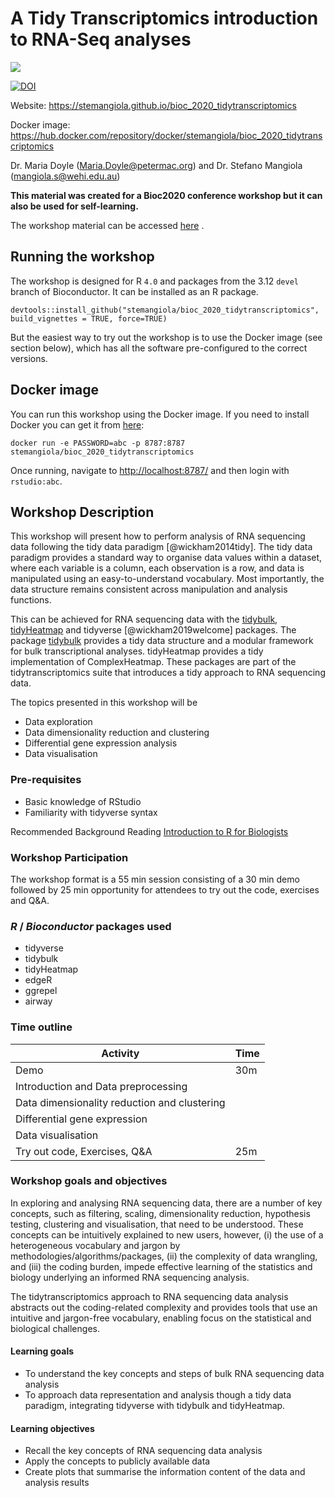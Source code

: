 # A Tidy Transcriptomics introduction to RNA-Seq analyses

![](https://github.com/stemangiola/bioc_2020_tidytranscriptomics/workflows/.github/workflows/basic_checks.yaml/badge.svg) 

[![DOI](https://zenodo.org/badge/DOI/10.5281/zenodo.3929366.svg)](https://doi.org/10.5281/zenodo.3929366)



Website: https://stemangiola.github.io/bioc_2020_tidytranscriptomics

Docker image: https://hub.docker.com/repository/docker/stemangiola/bioc_2020_tidytranscriptomics

Dr. Maria Doyle (Maria.Doyle@petermac.org) and Dr. Stefano Mangiola (mangiola.s@wehi.edu.au)

**This material was created for a Bioc2020 conference workshop but it can also be used for self-learning.**

The workshop material can be accessed [here](https://stemangiola.github.io/bioc_2020_tidytranscriptomics/articles/tidytranscriptomics.html) .

## Running the workshop

The workshop is designed for R `4.0` and packages from the 3.12 `devel` branch of Bioconductor. It can be installed as an R package. 
```
devtools::install_github("stemangiola/bioc_2020_tidytranscriptomics", build_vignettes = TRUE, force=TRUE)
```


But the easiest way to try out the workshop is to use the Docker image (see section below), which has all the software pre-configured to the correct versions. 

## Docker image

You can run this workshop using the Docker image. If you need to install Docker you can get it from [here](https://docs.docker.com/get-docker/):

```
docker run -e PASSWORD=abc -p 8787:8787 stemangiola/bioc_2020_tidytranscriptomics
```

Once running, navigate to <http://localhost:8787/> and then login with
`rstudio:abc`.

## Workshop Description

This workshop will present how to perform analysis of RNA sequencing data following the tidy data paradigm [@wickham2014tidy]. The tidy data paradigm provides a standard way to organise data values within a dataset, where each variable is a column, each observation is a row, and data is manipulated using an easy-to-understand vocabulary. Most importantly, the data structure remains consistent across manipulation and analysis functions. 

This can be achieved for RNA sequencing data with the [tidybulk](github.com/stemangiola/tidybulk), [tidyHeatmap](github.com/stemangiola/tidyHeatmap) and tidyverse [@wickham2019welcome] packages. The package [tidybulk](github.com/stemangiola/tidybulk) provides a tidy data structure and a modular framework for bulk transcriptional analyses. tidyHeatmap provides a tidy implementation of ComplexHeatmap. These packages are part of the tidytranscriptomics suite that introduces a tidy approach to RNA sequencing data.

The topics presented in this workshop will be

- Data exploration
- Data dimensionality reduction and clustering
- Differential gene expression analysis 
- Data visualisation

### Pre-requisites

* Basic knowledge of RStudio
* Familiarity with tidyverse syntax

Recommended Background Reading 
[Introduction to R for Biologists](https://melbournebioinformatics.github.io/r-intro-biologists/intro_r_biologists.html)

### Workshop Participation

The workshop format is a 55 min session consisting of a 30 min demo followed by 25 min opportunity for attendees to try out the code, exercises and Q&A.

### _R_ / _Bioconductor_ packages used

* tidyverse
* tidybulk
* tidyHeatmap
* edgeR
* ggrepel
* airway

### Time outline

| Activity                                         | Time |
|--------------------------------------------------|------|
| Demo                                             | 30m  |
|     Introduction and Data preprocessing          |      |
|     Data dimensionality reduction and clustering |      |
|     Differential gene expression                 |      |
|     Data visualisation                           |      |
| Try out code, Exercises, Q&A                     | 25m  |

### Workshop goals and objectives

In exploring and analysing RNA sequencing data, there are a number of key concepts, such as filtering, scaling, dimensionality reduction, hypothesis testing, clustering and visualisation, that need to be understood. These concepts can be intuitively explained to new users, however, (i) the use of a heterogeneous vocabulary and jargon by methodologies/algorithms/packages, (ii) the complexity of data wrangling, and (iii) the coding burden, impede effective learning of the statistics and biology underlying an informed RNA sequencing analysis. 

The tidytranscriptomics approach to RNA sequencing data analysis abstracts out the coding-related complexity and provides tools that use an intuitive and jargon-free vocabulary, enabling focus on the statistical and biological challenges.

#### Learning goals

* To understand the key concepts and steps of bulk RNA sequencing data analysis
* To approach data representation and analysis though a tidy data paradigm, integrating tidyverse with tidybulk and tidyHeatmap.

#### Learning objectives

* Recall the key concepts of RNA sequencing data analysis
* Apply the concepts to publicly available data
* Create plots that summarise the information content of the data and analysis results
